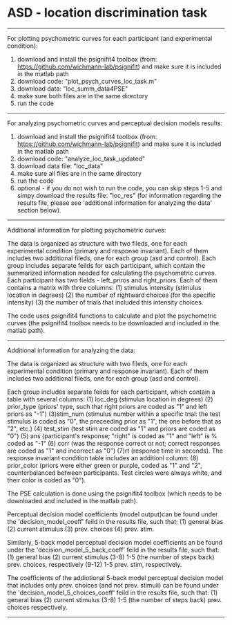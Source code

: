 # ASD - location discrimination task



*******************************************************************************************************************************
For plotting psychometric curves for each participant (and experimental condition):

1. download and install the psignifit4 toolbox (from: https://github.com/wichmann-lab/psignifit)
	and make sure it is included in the matlab path
2. download code: "plot_psych_curves_loc_task.m"
3. download data: "loc_summ_data4PSE"
4. make sure both files are in the same directory
5. run the code 

*******************************************************************************************************************************
For analyzing psychometric curves and perceptual decision models results:

1. download and install the psignifit4 toolbox (from: https://github.com/wichmann-lab/psignifit)
	and make sure it is included in the matlab path
2. download code: "analyze_loc_task_updated"
3. download data file: "loc_data"
4. make sure all files are in the same directory
5. run the code
6. optional - if you do not wish to run the code, you can skip steps 1-5 and simpy download the results file: "loc_res"
	(for information regarding the results file, please see 'additional information for analyzing the data' section below).

*******************************************************************************************************************************
Additional information for plotting psychometric curves: 

The data is organized as structure with two fileds, one for each experimental condition (primary and response invariant). 
Each of them includes two additional fileds, one for each group (asd and control). 
Each group includes separate feilds for each participant, 
which contain the summarized information needed for  calculating the psychometric curves. 
Each participant has two fields - left_priros and right_priors. 
Each of them contains a matrix with three columns: 
(1) stimulus intensity (stimulus location in degrees)
(2) the number of rightward choices (for the specific intensity)
(3) the number of trials that included this intensity choices.

The code uses psignifit4 functions to calculate and plot the psychometric curves (the psignifit4 toolbox needs to be downloaded and included in 
the matlab path).

*******************************************************************************************************************************
Additional information for analyzing the data: 


The data is organized as structure with two fileds, one for each experimental condition (primary and response invariant). 
Each of them includes two additional fileds, one for each group (asd and control). 

Each group includes separate feilds for each participant, which contain a table with several columns: 
(1) loc_deg (stimulus location in degrees)
(2) prior_type (priors' type, such that right priors are coded as "1" and left priors as "-1")
(3)stim_num (stimulus number within a specific trial: 
	the test stimulus is coded as "0", the preceeding prior as "1", the one before that as "2", etc.)
(4) test_stim (test stim are coded as "1" and priors are coded as "0")
(5) ans (participant's response; "right" is coded as "1" and "left" is % coded as "-1"
(6) corr (was the response correct or not; correct responses are coded as "1" and incorrect as "0")
(7)rt (response time in seconds). 
The response invariant condition table includes an additionl column:
(8) prior_color (priors were either green or purple, coded as "1" and "2", counterbalanced between participants. 
	Test circles were always white, and their color is coded as "0").

The PSE calculation is done using the psignifit4 toolbox (which needs to be downloaded and included in the matlab path).

Perceptual decision model coefficients (model output)can be found under the 'decision_model_coeff' feild 
in the results file, such that: 
(1) general bias
(2) current stimulus
(3) prev. choices
(4) prev. stim.

Similarly, 5-back model perceptual decision model coefficients an be found under the 'decision_model_5_back_coeff' 
feild in the results file,	such that: 
(1) general bias
(2) current stimulus
(3-8) 1-5 (the number of steps back) prev. choices, respectively
(9-12) 1-5 prev. stim, respectively. 

The coefficients of the addiotional 5-back model perceptual decision model that includes only prev. choices (and not prev. stimuli) 
can be found under the 'decision_model_5_choices_coeff' feild in the results file, such that: 
(1) general bias
(2) current stimulus
(3-8) 1-5 (the number of steps back) prev. choices respectively.
*******************************************************************************************************************************
